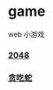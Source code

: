 # game
web 小游戏

### [2048](https://game.yutlee.cn/2048/index.html)
### [贪吃蛇](https://game.yutlee.cn/snake/index.html)